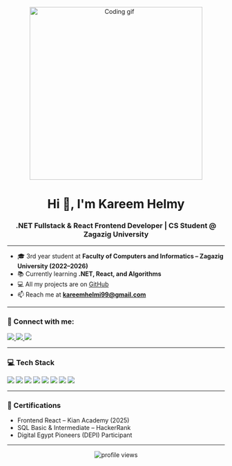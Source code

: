 <p align="center">
  <img src="https://media.giphy.com/media/qgQUggAC3Pfv687qPC/giphy.gif" width="400" alt="Coding gif">
</p>

<h1 align="center">Hi 👋, I'm Kareem Helmy</h1>
<h3 align="center">.NET Fullstack & React Frontend Developer | CS Student @ Zagazig University</h3>

---

- 🎓 3rd year student at **Faculty of Computers and Informatics – Zagazig University (2022–2026)**  
- 📚 Currently learning **.NET, React, and Algorithms**  
- 💻 All my projects are on [GitHub](https://github.com/kareem-helmi)  
- 📫 Reach me at **kareemhelmi99@gmail.com**

---

### 🔗 Connect with me:
<p>
  <a href="https://www.linkedin.com/in/eng-kareem-helmy/" target="_blank">
    <img src="https://img.shields.io/badge/LinkedIn-blue?style=for-the-badge&logo=linkedin&logoColor=white" />
  </a>
  <a href="mailto:kareemhelmi99@gmail.com" target="_blank">
    <img src="https://img.shields.io/badge/Email-red?style=for-the-badge&logo=gmail&logoColor=white" />
  </a>
  <a href="https://github.com/kareem-helmi" target="_blank">
    <img src="https://img.shields.io/badge/GitHub-black?style=for-the-badge&logo=github&logoColor=white" />
  </a>
</p>

---

### 💻 Tech Stack
<p>
  <img src="https://img.shields.io/badge/C%23-239120?style=for-the-badge&logo=c-sharp&logoColor=white" />
  <img src="https://img.shields.io/badge/.NET-512BD4?style=for-the-badge&logo=dotnet&logoColor=white" />
  <img src="https://img.shields.io/badge/React-20232A?style=for-the-badge&logo=react&logoColor=61DAFB" />
  <img src="https://img.shields.io/badge/JavaScript-F7DF1E?style=for-the-badge&logo=javascript&logoColor=black" />
  <img src="https://img.shields.io/badge/HTML-E34F26?style=for-the-badge&logo=html5&logoColor=white" />
  <img src="https://img.shields.io/badge/CSS-1572B6?style=for-the-badge&logo=css3&logoColor=white" />
  <img src="https://img.shields.io/badge/Bootstrap-563D7C?style=for-the-badge&logo=bootstrap&logoColor=white" />
  <img src="https://img.shields.io/badge/SQL_Server-CC2927?style=for-the-badge&logo=microsoftsqlserver&logoColor=white" />
</p>

---

### 🏅 Certifications
- Frontend React – Kian Academy (2025)  
- SQL Basic & Intermediate – HackerRank  
- Digital Egypt Pioneers (DEPI) Participant  

---

<p align="center">
  <img src="https://komarev.com/ghpvc/?username=kareem-helmi&label=Profile%20views&color=0e75b6&style=flat" alt="profile views" />
</p>
